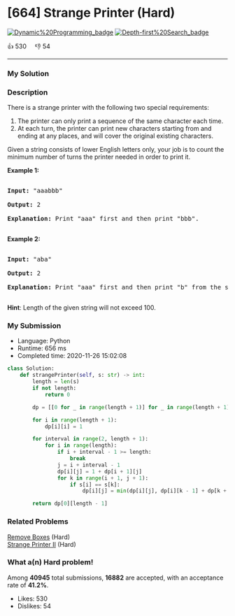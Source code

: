 # [664] Strange Printer (Hard)

[![Dynamic%20Programming_badge](https://img.shields.io/badge/topic-Dynamic%20Programming-green.svg)](https://leetcode.com/problems/strange-printer/)  [![Depth-first%20Search_badge](https://img.shields.io/badge/topic-Depth-first%20Search-green.svg)](https://leetcode.com/problems/strange-printer/) 

:+1: 530 &nbsp; &nbsp; :thumbsdown: 54

---

### My Solution


### Description
<p>
There is a strange printer with the following two special requirements:

<ol>
<li>The printer can only print a sequence of the same character each time.</li>
<li>At each turn, the printer can print new characters starting from and ending at any places, and will cover the original existing characters.</li>
</ol>

</p>

<p>
Given a string consists of lower English letters only, your job is to count the minimum number of turns the printer needed in order to print it.
</p>

<p><b>Example 1:</b><br />
<pre>
<b>Input:</b> "aaabbb"
<b>Output:</b> 2
<b>Explanation:</b> Print "aaa" first and then print "bbb".
</pre>
</p>

<p><b>Example 2:</b><br />
<pre>
<b>Input:</b> "aba"
<b>Output:</b> 2
<b>Explanation:</b> Print "aaa" first and then print "b" from the second place of the string, which will cover the existing character 'a'.
</pre>
</p>

<p><b>Hint</b>: Length of the given string will not exceed 100.</p>


### My Submission

- Language: Python
- Runtime: 656 ms
- Completed time: 2020-11-26 15:02:08

```Python
class Solution:
    def strangePrinter(self, s: str) -> int:
        length = len(s)
        if not length:
            return 0

        dp = [[0 for _ in range(length + 1)] for _ in range(length + 1)]

        for i in range(length + 1):
            dp[i][i] = 1

        for interval in range(2, length + 1):
            for i in range(length):
                if i + interval - 1 >= length:
                    break
                j = i + interval - 1
                dp[i][j] = 1 + dp[i + 1][j]
                for k in range(i + 1, j + 1):
                    if s[i] == s[k]:
                        dp[i][j] = min(dp[i][j], dp[i][k - 1] + dp[k + 1][j])

        return dp[0][length - 1]
```


### Related Problems
[Remove Boxes](https://leetcode.com/problems/remove-boxes/) (Hard) <br>
[Strange Printer II](https://leetcode.com/problems/strange-printer-ii/) (Hard) <br>



### What a(n) Hard problem!
Among **40945** total submissions, **16882** are accepted, with an acceptance rate of **41.2%**. <br>

- Likes: 530
- Dislikes: 54

